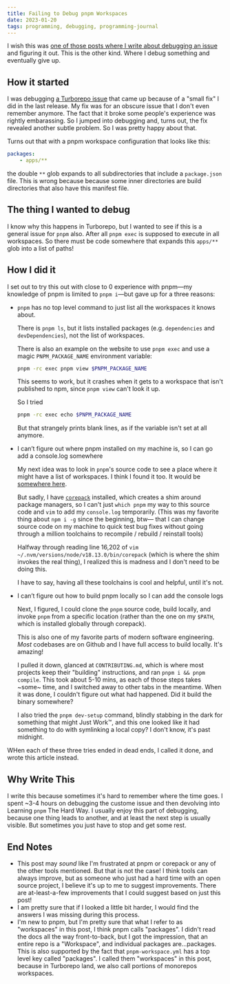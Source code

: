 ```yaml
---
title: Failing to Debug pnpm Workspaces
date: 2023-01-20
tags: programming, debugging, programming-journal
---
```


I wish this was [one of those posts where I write about debugging an issue](/blog/category/debugging)
and figuring it out. This is the other kind. Where I debug something and eventually give up.

## How it started

I was debugging [a Turborepo issue][1] that came up because of a "small fix" I did in the last release.
My fix was for an obscure issue that I don't even remember anymore. The fact that it broke some
people's experience was rightly embarassing. So I jumped into debugging and, turns out, the fix
revealed another subtle problem. So I was pretty happy about that.

Turns out that with a pnpm workspace configuration that looks like this:

```yaml
packages:
    - apps/**
```

the double `**` glob expands to all subdirectories that include a `package.json` file. This is
wrong because because some inner directories are build directories that also have this
manifest file.

## The thing I wanted to debug

I know why this happens in Turborepo, but I wanted to see if this is a general issue for
`pnpm` also. After all `pnpm exec` is supposed to execute in all workspaces. So there must
be code somewhere that expands this `apps/**` glob into a list of paths!

## How I did it

I set out to try this out with close to 0 experience with pnpm&mdash;my knowledge of pnpm
is limited to `pnpm i`&mdash;but gave up for a three reasons:

- `pnpm` has no top level command to just list all the workspaces it knows about.

    There is `pnpm ls`, but it lists installed packages (e.g. `dependencies` and `devDependencies`),
    not the list of workspaces.

    There is also an example on the website to use `pnpm exec` and use a magic `PNPM_PACKAGE_NAME`
    environment variable:

    ```bash
    pnpm -rc exec pnpm view $PNPM_PACKAGE_NAME
    ```

    This seems to work, but it crashes when it gets to a workspace that isn't published to npm,
    since `pnpm view` can't look it up.

    So I tried

    ```bash
    pnpm -rc exec echo $PNPM_PACKAGE_NAME
    ```

    But that strangely prints blank lines, as if the variable isn't set at all anymore.

- I can’t figure out where pnpm installed on my machine is, so I can go add a console.log somewhere

    My next idea was to look in `pnpm`'s source code to see a place where it might
    have a list of workspaces. I think I found it too. It would be [somewhere here][2].

    But sadly, I have [`corepack`][3] installed, which creates a shim around package managers,
    so I can't just `which pnpm` my way to this source code and `vim` to add my `console.log`
    temporarily. (This was my favorite thing about `npm i -g` since the beginning, btw&mdash;
    that I can change source code on my machine to quick test bug fixes without going through
    a million toolchains to recompile / rebuild / reinstall tools)

    Halfway through reading line 16,202 of `vim ~/.nvm/versions/node/v18.13.0/bin/corepack`
    (which is where the shim invokes the real thing), I realized this is madness and I don't need
    to be doing this.

    I have to say, having all these toolchains is cool and helpful, until it's not.

- I can’t figure out how to build pnpm locally so I can add the console logs

    Next, I figured, I could clone the `pnpm` source code, build locally, and invoke `pnpm`
    from a specific location (rather than the one on my `$PATH`, which is installed globally
    through corepack).

    This is also one of my favorite parts of modern software engineering. _Most_ codebases are
    on Github and I have full access to build locally. It's amazing!

    I pulled it down, glanced at `CONTRIBUTING.md`, which is where most projects keep their "building"
    instructions, and ran `pnpm i && pnpm compile`. This took about 5-10 mins, as each of those
    steps takes ~some~ time, and I switched away to other tabs in the meantime. When it was done,
    I couldn't figure out what had happened. Did it build the binary somewhere?

    I also tried the `pnpm dev-setup` command, blindly stabbing in the dark for something that might
    Just Work&trade;, and this one looked like it had something to do with symlinking a local copy?
    I don't know, it's past midnight.

WHen each of these three tries ended in dead ends, I called it done, and wrote this article instead.

## Why Write This

I write this because sometimes it's hard to remember where the time goes. I spent ~3-4 hours on debugging
the custome issue and then devolving into Learning `pnpm` The Hard Way. I usually enjoy this part of
debugging, because one thing leads to another, and at least the next step is usually visible. But sometimes
you just have to stop and get some rest.

## End Notes

- This post may _sound_ like I'm frustrated at pnpm or corepack or any of the other tools mentioned.
But that is not the case! I think tools can always improve, but as someone who just had a
hard time with an open source project, I believe it's up to me to suggest improvements. There are
at-least-a-few improvements that I could suggest based on just this post!
- I am pretty sure that if I looked a little bit harder, I would find the answers I was missing
during this process.
- I'm new to pnpm, but I'm pretty sure that what I refer to as "workspaces" in this post, I think pnpm calls "packages".
I didn't read the docs all the way front-to-back, but I got the impression, that an entire repo is a
"Workspace", and individual packages are...packages. This is also supported by the fact that `pnpm-workspace.yml`
has a top level key called "packages". I called them "workspaces" in this post, because in Turborepo
land, we also call portions of monorepos workspaces.

[1]: https://github.com/vercel/turbo/issues/3340
[2]: https://github.com/pnpm/pnpm/blob/5bede17edb5359daf6078bf69d488069b1b2ceba/exec/plugin-commands-script-runners/src/exec.ts#L100-L131
[3]: https://nodejs.org/api/corepack.html
